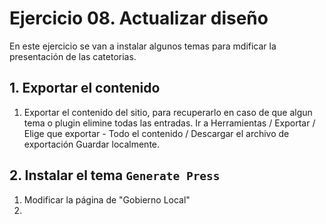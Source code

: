 # Ejercicio 08. Actualizar diseño
En este ejercicio se van a instalar algunos temas para mdificar la presentación de las catetorias.

## 1. Exportar el contenido
1. Exportar el contenido del sitio, para recuperarlo en caso de que algun tema o plugin elimine todas las entradas.
Ir a Herramientas / Exportar  / Elige que exportar - Todo el contenido  / Descargar el archivo de exportación
Guardar localmente.

## 2. Instalar el tema `Generate Press`
1. Modificar la página de "Gobierno Local"
2. 





<!--stackedit_data:
eyJoaXN0b3J5IjpbNTg5Mjk2NTksLTEwNjcwNjE0MTAsLTE2Mz
I4OTMwMTRdfQ==
-->